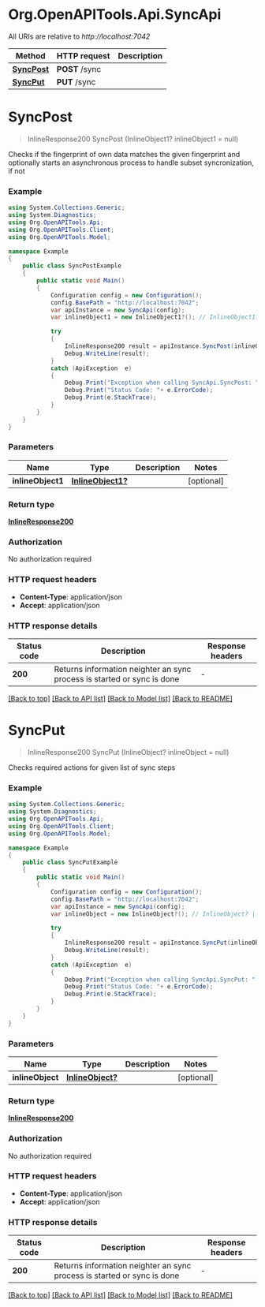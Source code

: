 # Org.OpenAPITools.Api.SyncApi

All URIs are relative to *http://localhost:7042*

Method | HTTP request | Description
------------- | ------------- | -------------
[**SyncPost**](SyncApi.md#syncpost) | **POST** /sync | 
[**SyncPut**](SyncApi.md#syncput) | **PUT** /sync | 


<a name="syncpost"></a>
# **SyncPost**
> InlineResponse200 SyncPost (InlineObject1? inlineObject1 = null)



Checks if the fingerprint of own data matches the given fingerprint and optionally starts an asynchronous process to handle subset syncronization, if not

### Example
```csharp
using System.Collections.Generic;
using System.Diagnostics;
using Org.OpenAPITools.Api;
using Org.OpenAPITools.Client;
using Org.OpenAPITools.Model;

namespace Example
{
    public class SyncPostExample
    {
        public static void Main()
        {
            Configuration config = new Configuration();
            config.BasePath = "http://localhost:7042";
            var apiInstance = new SyncApi(config);
            var inlineObject1 = new InlineObject1?(); // InlineObject1? |  (optional) 

            try
            {
                InlineResponse200 result = apiInstance.SyncPost(inlineObject1);
                Debug.WriteLine(result);
            }
            catch (ApiException  e)
            {
                Debug.Print("Exception when calling SyncApi.SyncPost: " + e.Message );
                Debug.Print("Status Code: "+ e.ErrorCode);
                Debug.Print(e.StackTrace);
            }
        }
    }
}
```

### Parameters

Name | Type | Description  | Notes
------------- | ------------- | ------------- | -------------
 **inlineObject1** | [**InlineObject1?**](InlineObject1?.md)|  | [optional] 

### Return type

[**InlineResponse200**](InlineResponse200.md)

### Authorization

No authorization required

### HTTP request headers

 - **Content-Type**: application/json
 - **Accept**: application/json


### HTTP response details
| Status code | Description | Response headers |
|-------------|-------------|------------------|
| **200** | Returns information neighter an sync process is started or sync is done |  -  |

[[Back to top]](#) [[Back to API list]](../README.md#documentation-for-api-endpoints) [[Back to Model list]](../README.md#documentation-for-models) [[Back to README]](../README.md)

<a name="syncput"></a>
# **SyncPut**
> InlineResponse200 SyncPut (InlineObject? inlineObject = null)



Checks required actions for given list of sync steps

### Example
```csharp
using System.Collections.Generic;
using System.Diagnostics;
using Org.OpenAPITools.Api;
using Org.OpenAPITools.Client;
using Org.OpenAPITools.Model;

namespace Example
{
    public class SyncPutExample
    {
        public static void Main()
        {
            Configuration config = new Configuration();
            config.BasePath = "http://localhost:7042";
            var apiInstance = new SyncApi(config);
            var inlineObject = new InlineObject?(); // InlineObject? |  (optional) 

            try
            {
                InlineResponse200 result = apiInstance.SyncPut(inlineObject);
                Debug.WriteLine(result);
            }
            catch (ApiException  e)
            {
                Debug.Print("Exception when calling SyncApi.SyncPut: " + e.Message );
                Debug.Print("Status Code: "+ e.ErrorCode);
                Debug.Print(e.StackTrace);
            }
        }
    }
}
```

### Parameters

Name | Type | Description  | Notes
------------- | ------------- | ------------- | -------------
 **inlineObject** | [**InlineObject?**](InlineObject?.md)|  | [optional] 

### Return type

[**InlineResponse200**](InlineResponse200.md)

### Authorization

No authorization required

### HTTP request headers

 - **Content-Type**: application/json
 - **Accept**: application/json


### HTTP response details
| Status code | Description | Response headers |
|-------------|-------------|------------------|
| **200** | Returns information neighter an sync process is started or sync is done |  -  |

[[Back to top]](#) [[Back to API list]](../README.md#documentation-for-api-endpoints) [[Back to Model list]](../README.md#documentation-for-models) [[Back to README]](../README.md)

